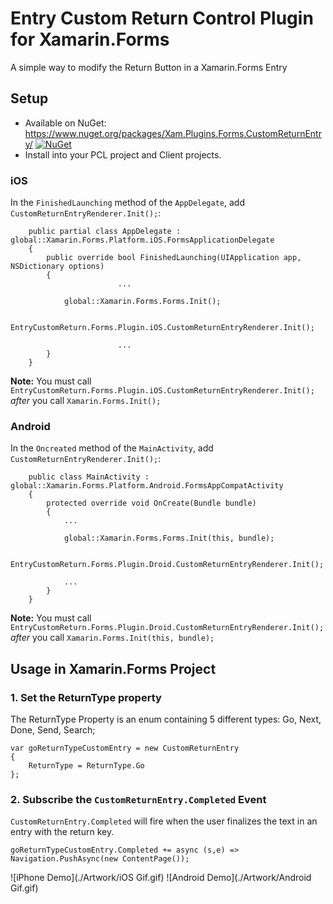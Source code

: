 # Entry Custom Return Control Plugin for Xamarin.Forms
A simple way to modify the Return Button in a Xamarin.Forms Entry

## Setup 

* Available on NuGet: https://www.nuget.org/packages/Xam.Plugins.Forms.CustomReturnEntry/ [![NuGet](https://img.shields.io/nuget/v/Xam.Plugins.Forms.CustomReturnEntry.svg?label=NuGet)](https://www.nuget.org/packages/Xam.Plugins.Forms.CustomReturnEntry/)
* Install into your PCL project and Client projects.

### iOS
In the `FinishedLaunching` method of the `AppDelegate`, add `CustomReturnEntryRenderer.Init();`:
```
	public partial class AppDelegate : global::Xamarin.Forms.Platform.iOS.FormsApplicationDelegate
	{
		public override bool FinishedLaunching(UIApplication app, NSDictionary options)
		{
                        ...
      
			global::Xamarin.Forms.Forms.Init();

			EntryCustomReturn.Forms.Plugin.iOS.CustomReturnEntryRenderer.Init();
  
                        ...
		}
	}
```

**Note:** You must call  `EntryCustomReturn.Forms.Plugin.iOS.CustomReturnEntryRenderer.Init();` *after* you call `Xamarin.Forms.Init();`

### Android
In the `Oncreated` method of the `MainActivity`, add `CustomReturnEntryRenderer.Init();`:
```
	public class MainActivity : global::Xamarin.Forms.Platform.Android.FormsAppCompatActivity
	{
		protected override void OnCreate(Bundle bundle)
		{
			...

			global::Xamarin.Forms.Forms.Init(this, bundle);

			EntryCustomReturn.Forms.Plugin.Droid.CustomReturnEntryRenderer.Init();

			...
		}
	}
```
**Note:** You must call  `EntryCustomReturn.Forms.Plugin.Droid.CustomReturnEntryRenderer.Init();` *after* you call `Xamarin.Forms.Init(this, bundle);`

## Usage in Xamarin.Forms Project
### 1. Set the ReturnType property
 
 The ReturnType Property is an enum containing 5 different types: Go, Next, Done, Send, Search;

```
var goReturnTypeCustomEntry = new CustomReturnEntry
{
	ReturnType = ReturnType.Go
};
```

### 2. Subscribe the `CustomReturnEntry.Completed` Event
 
 `CustomReturnEntry.Completed` will fire when the user finalizes the text in an entry with the return key.
 ```
goReturnTypeCustomEntry.Completed += async (s,e) => Navigation.PushAsync(new ContentPage()); 
```
![iPhone Demo](./Artwork/iOS Gif.gif)
![Android Demo](./Artwork/Android Gif.gif)
